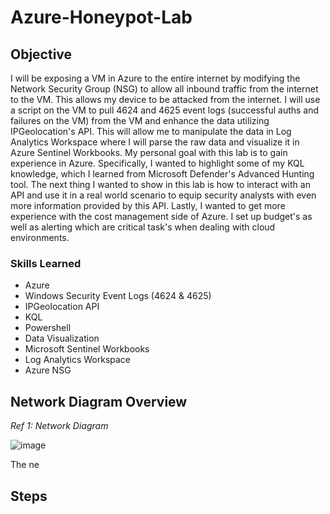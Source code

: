 # Azure-Honeypot-Lab

## Objective

I will be exposing a VM in Azure to the entire internet by modifying the Network Security Group (NSG) to allow all inbound traffic from the internet to the VM. This allows my device to be attacked from the internet. I will use a script on the VM to pull 4624 and 4625 event logs (successful auths and failures on the VM) from the VM and enhance the data utilizing IPGeolocation's API. This will allow me to manipulate the data in Log Analytics Workspace where I will parse the raw data and visualize it in Azure Sentinel Workbooks.
My personal goal with this lab is to gain experience in Azure. Specifically, I wanted to highlight some of my KQL knowledge, which I learned from Microsoft Defender's Advanced Hunting tool. The next thing I wanted to show in this lab is how to interact with an API and use it in a real world scenario to equip security analysts with even more information provided by this API. Lastly, I wanted to get more experience with the cost management side of Azure. I set up budget's as well as alerting which are critical task's when dealing with cloud environments.




### Skills Learned

- Azure
- Windows Security Event Logs (4624 & 4625)
- IPGeolocation API
- KQL
- Powershell
- Data Visualization
- Microsoft Sentinel Workbooks
- Log Analytics Workspace
- Azure NSG

## Network Diagram Overview
 *Ref 1: Network Diagram*

![image](https://github.com/user-attachments/assets/d4bf1264-e920-4730-805b-f5306100abb3)

The ne

## Steps
